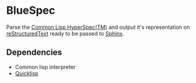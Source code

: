 BlueSpec
========

Parse the [Common Lisp HyperSpec(TM)](http://www.lispworks.com/documentation/HyperSpec/Front/index.htm)
and output it's representation on [reStructuredText](http://docutils.sourceforge.net/rst.html) ready to
be passed to [Sphinx](http://sphinx-doc.org/).

Dependencies
------------

* Common lisp interpreter
* [Quicklisp](http://www.quicklisp.org/)
